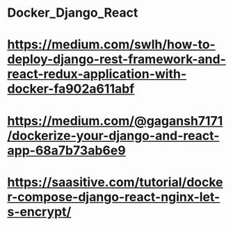 # Docker_Django_React
# https://medium.com/swlh/how-to-deploy-django-rest-framework-and-react-redux-application-with-docker-fa902a611abf
# https://medium.com/@gagansh7171/dockerize-your-django-and-react-app-68a7b73ab6e9
# https://saasitive.com/tutorial/docker-compose-django-react-nginx-let-s-encrypt/
